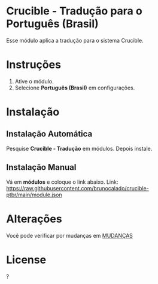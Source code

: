 # Crucible - Tradução para o Português (Brasil)
Esse módulo aplica a tradução para o sistema Crucible.

# Instruções
1. Ative o módulo.
2. Selecione **Português (Brasil)** em configurações.

# Instalação

## Instalação Automática
Pesquise **Crucible - Tradução** em módulos. Depois instale.

## Instalação Manual
Vá em **módulos** e coloque o link abaixo. 
Link: https://raw.githubusercontent.com/brunocalado/crucible-ptbr/main/module.json

# Alterações
Você pode verificar por mudanças em [MUDANÇAS](CHANGELOG.md)

# License
?